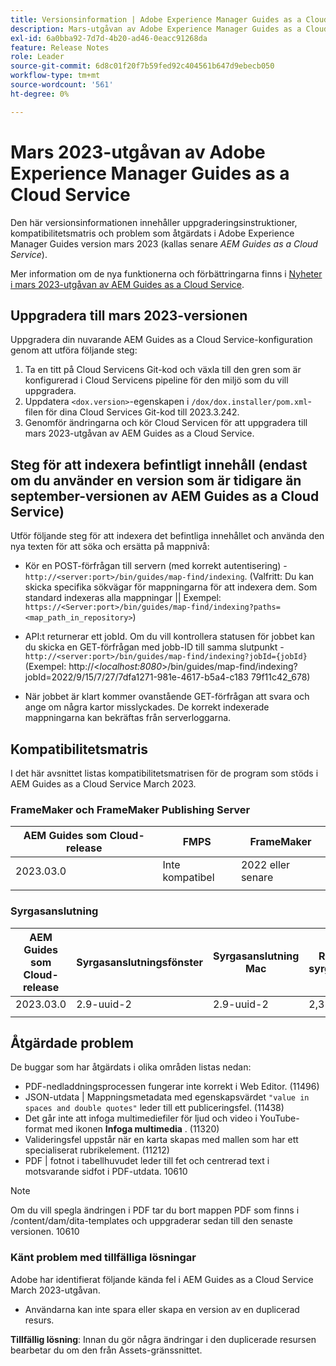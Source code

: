 ```yaml
---
title: Versionsinformation | Adobe Experience Manager Guides as a Cloud Service, mars 2023-utgåvan
description: Mars-utgåvan av Adobe Experience Manager Guides as a Cloud Service
exl-id: 6a0bba92-7d7d-4b20-ad46-0eacc91268da
feature: Release Notes
role: Leader
source-git-commit: 6d8c01f20f7b59fed92c404561b647d9ebecb050
workflow-type: tm+mt
source-wordcount: '561'
ht-degree: 0%

---
```


# Mars 2023-utgåvan av Adobe Experience Manager Guides as a Cloud Service

Den här versionsinformationen innehåller uppgraderingsinstruktioner, kompatibilitetsmatris och problem som åtgärdats i Adobe Experience Manager Guides version mars 2023 (kallas senare *AEM Guides as a Cloud Service*).

Mer information om de nya funktionerna och förbättringarna finns i [Nyheter i mars 2023-utgåvan av AEM Guides as a Cloud Service](whats-new-2023-3-0.md).

## Uppgradera till mars 2023-versionen

Uppgradera din nuvarande AEM Guides as a Cloud Service-konfiguration genom att utföra följande steg:

1. Ta en titt på Cloud Servicens Git-kod och växla till den gren som är konfigurerad i Cloud Servicens pipeline för den miljö som du vill uppgradera.
1. Uppdatera `<dox.version>`-egenskapen i `/dox/dox.installer/pom.xml`-filen för dina Cloud Services Git-kod till 2023.3.242.
1. Genomför ändringarna och kör Cloud Servicen för att uppgradera till mars 2023-utgåvan av AEM Guides as a Cloud Service.

## Steg för att indexera befintligt innehåll (endast om du använder en version som är tidigare än september-versionen av AEM Guides as a Cloud Service)

Utför följande steg för att indexera det befintliga innehållet och använda den nya texten för att söka och ersätta på mappnivå:

* Kör en POST-förfrågan till servern (med korrekt autentisering) - `http://<server:port>/bin/guides/map-find/indexing`.
(Valfritt: Du kan skicka specifika sökvägar för mappningarna för att indexera dem. Som standard indexeras alla mappningar || Exempel: `https://<Server:port>/bin/guides/map-find/indexing?paths=<map_path_in_repository>`)

* API:t returnerar ett jobId. Om du vill kontrollera statusen för jobbet kan du skicka en GET-förfrågan med jobb-ID till samma slutpunkt - `http://<server:port>/bin/guides/map-find/indexing?jobId={jobId}`
(Exempel: http://&lt;_localhost:8080_>/bin/guides/map-find/indexing?jobId=2022/9/15/7/27/7dfa1271-981e-4617-b5a4-c183 79f11c42_678)

* När jobbet är klart kommer ovanstående GET-förfrågan att svara och ange om några kartor misslyckades. De korrekt indexerade mappningarna kan bekräftas från serverloggarna.

## Kompatibilitetsmatris

I det här avsnittet listas kompatibilitetsmatrisen för de program som stöds i AEM Guides as a Cloud Service March 2023.

### FrameMaker och FrameMaker Publishing Server

| AEM Guides som Cloud-release | FMPS | FrameMaker |
| --- | --- | --- |
| 2023.03.0 | Inte kompatibel | 2022 eller senare |
| | | |


### Syrgasanslutning

| AEM Guides som Cloud-release | Syrgasanslutningsfönster | Syrgasanslutning Mac | Redigera i syrgasfönster | Redigera i Syrgas Mac |
| --- | --- | --- | --- | --- |
| 2023.03.0 | 2.9-uuid-2 | 2.9-uuid-2 | 2,3 | 2,3 |
|  |  |  |  |

## Åtgärdade problem

De buggar som har åtgärdats i olika områden listas nedan:

* PDF-nedladdningsprocessen fungerar inte korrekt i Web Editor. (11496)
* JSON-utdata | Mappningsmetadata med egenskapsvärdet `"value in spaces and double quotes"` leder till ett publiceringsfel. (11438)
* Det går inte att infoga multimediefiler för ljud och video i YouTube-format med ikonen **Infoga multimedia** . (11320)
* Valideringsfel uppstår när en karta skapas med mallen som har ett specialiserat rubrikelement. (11212)
* PDF | fotnot i tabellhuvudet leder till fet och centrerad text i motsvarande sidfot i PDF-utdata. 10610
>[!NOTE]
>
>Om du vill spegla ändringen i PDF tar du bort mappen PDF som finns i /content/dam/dita-templates och uppgraderar sedan till den senaste versionen. 10610

### Känt problem med tillfälliga lösningar

Adobe har identifierat följande kända fel i AEM Guides as a Cloud Service March 2023-utgåvan.

* Användarna kan inte spara eller skapa en version av en duplicerad resurs.

**Tillfällig lösning**: Innan du gör några ändringar i den duplicerade resursen bearbetar du om den från Assets-gränssnittet.
